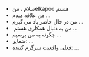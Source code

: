 - سلام ، منelkapoo هستم
- من علاقه مندم ...
- من در حال حاضر یاد می گیرم ...
- ️ من به دنبال همکاری هستم ...
- چگونه به من برسیم ...
- ضمایر: ...
- فعلی واقعیت سرگرم کننده: ...

<!---
elkapoo / elkapoo یک مخزن ویژه است زیرا `README.md` (این پرونده) در پروفایل GitHub شما ظاهر می شود.
برای نگاهی به تغییرات خود می توانید روی پیوند Preview کلیک کنید.
--->
